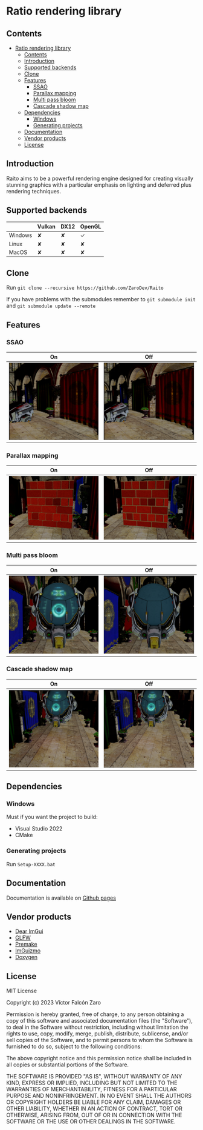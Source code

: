 # Ratio rendering library

## Contents

- [Ratio rendering library](#ratio-rendering-library)
  - [Contents](#contents)
  - [Introduction](#introduction)
  - [Supported backends](#supported-backends)
  - [Clone](#clone)
  - [Features](#features)
    - [SSAO](#ssao)
    - [Parallax mapping](#parallax-mapping)
    - [Multi pass bloom](#multi-pass-bloom)
    - [Cascade shadow map](#cascade-shadow-map)
  - [Dependencies](#dependencies)
    - [Windows](#windows)
    - [Generating projects](#generating-projects)
  - [Documentation](#documentation)
  - [Vendor products](#vendor-products)
  - [License](#license)

## Introduction

Raito aims to be a powerful rendering engine designed for creating visually stunning graphics with a particular emphasis on lighting and deferred plus rendering techniques.

## Supported backends

|         | Vulkan | DX12 | OpenGL |
|---------|--------|------| -------|
| Windows | ✘      | ✘   | ✓     |
| Linux   | ✘      | ✘    | ✘    |
| MacOS   | ✘      | ✘    | ✘    |

## Clone

Run ``git clone --recursive https://github.com/ZaroDev/Raito``

If you have problems with the submodules remember to
``git submodule init`` and ``git submodule update --remote``

## Features

### SSAO

| On | Off |
|--------|------|
| ![image](images/ssao_on.png) | ![image](images/ssao_off.png) | 

### Parallax mapping

| On | Off |
|--------|------|
| ![image](images/parallax_on.png) | ![image](images/parallax_off.png) | 

### Multi pass bloom

| On | Off |
|--------|------|
| ![image](images/bloom_on.png) | ![image](images/bloom_off.png) | 

### Cascade shadow map

| On | Off |
|--------|------|
| ![image](images/csm_on.png) | ![image](images/csm_off.png) | 

## Dependencies

### Windows

Must if you want the project to build:

- Visual Studio 2022
- CMake

### Generating projects

Run ``Setup-XXXX.bat``

## Documentation

Documentation is available on [Github pages](https://zarodev.github.io/Raito/)

## Vendor products

- [Dear ImGui](https://github.com/ocornut/imgui)
- [GLFW](https://www.glfw.org)
- [Premake](https://premake.github.io)
- [ImGuizmo](https://github.com/CedricGuillemet/ImGuizmo)
- [Doxygen](https://www.doxygen.nl)

## License

MIT License

Copyright (c) 2023 Víctor Falcón Zaro

Permission is hereby granted, free of charge, to any person obtaining a copy
of this software and associated documentation files (the "Software"), to deal
in the Software without restriction, including without limitation the rights
to use, copy, modify, merge, publish, distribute, sublicense, and/or sell
copies of the Software, and to permit persons to whom the Software is
furnished to do so, subject to the following conditions:

The above copyright notice and this permission notice shall be included in all
copies or substantial portions of the Software.

THE SOFTWARE IS PROVIDED "AS IS", WITHOUT WARRANTY OF ANY KIND, EXPRESS OR
IMPLIED, INCLUDING BUT NOT LIMITED TO THE WARRANTIES OF MERCHANTABILITY,
FITNESS FOR A PARTICULAR PURPOSE AND NONINFRINGEMENT. IN NO EVENT SHALL THE
AUTHORS OR COPYRIGHT HOLDERS BE LIABLE FOR ANY CLAIM, DAMAGES OR OTHER
LIABILITY, WHETHER IN AN ACTION OF CONTRACT, TORT OR OTHERWISE, ARISING FROM,
OUT OF OR IN CONNECTION WITH THE SOFTWARE OR THE USE OR OTHER DEALINGS IN THE
SOFTWARE.

